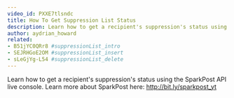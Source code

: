 ```yaml
---
video_id: PXXE7tlsndc
title: How To Get Suppression List Status
description: Learn how to get a recipient's suppression's status using the SparkPost API.
author: aydrian_howard
related:
- B51jYC0QRr8 #suppressionList_intro
- SEJRHGoE2OM #suppressionList_insert
- sLeGjYg-L54 #suppressionList_delete
---
```

Learn how to get a recipient's suppression's status using the SparkPost API live console. Learn more about SparkPost here: http://bit.ly/sparkpost_yt
